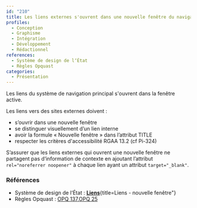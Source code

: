 ```yaml
---
id: "210"
title: Les liens externes s'ouvrent dans une nouvelle fenêtre du navigateur, en étant visuellement différenciés des liens internes.
profiles:
  - Conception
  - Graphisme
  - Intégration
  - Développement
  - Rédactionnel
references:
  - Système de design de l‘État
  - Règles Opquast
categories:
  - Présentation
---
```


Les liens du système de navigation principal s'ouvrent dans la fenêtre active.

Les liens vers des sites externes doivent :
* s’ouvrir dans une nouvelle fenêtre
* se distinguer visuellement d’un lien interne
* avoir la formule « Nouvelle fenêtre » dans l’attribut TITLE
* respecter les critères d'accessibilité RGAA 13.2 (cf Pi-324)

S’assurer que les liens externes qui ouvrent une nouvelle fenêtre ne partagent pas d‘information de contexte en ajoutant l’attribut `rel="noreferrer noopener"` à chaque lien ayant un attribut `target="_blank"`.

### Références

* Système de design de l‘État : [**Liens**](https://www.systeme-de-design.gouv.fr/elements-d-interface/composants/liens){title=Liens - nouvelle fenêtre"}
* Règles Opquast : [OPQ 137](https://checklists.opquast.com/fr/assurance-qualite-web/les-liens-internes-et-externes-sont-differencies),[OPQ 25](https://checklists.opquast.com/fr/assurance-qualite-web/les-liens-externes-qui-ouvrent-une-nouvelle-fenetre-ne-partagent-pas-dinformation-de-contexte)